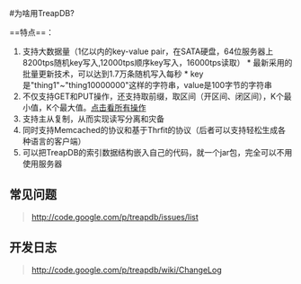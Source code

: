 #为啥用TreapDB?

==特点==：

  1. 支持大数据量（1亿以内的key-value pair，在SATA硬盘，64位服务器上8200tps随机key写入,12000tps顺序key写入，16000tps读取）
    * 最新采用的批量更新技术，可以达到1.7万条随机写入每秒
    * key是"thing1"~"thing10000000"这样的字符串，value是100字节的字符串
  1. 不仅支持GET和PUT操作，还支持取前缀，取区间（开区间、闭区间），K个最小值，K个最大值。[点击看所有操作](http://code.google.com/p/treapdb/wiki/Operations)
  1. 支持主从复制，从而实现读写分离和灾备
  1. 同时支持Memcached的协议和基于Thrfit的协议（后者可以支持轻松生成各种语言的客户端）
  1. 可以把TreapDB的索引数据结构嵌入自己的代码，就一个jar包，完全可以不用使用服务器

## 常见问题 ##

> http://code.google.com/p/treapdb/issues/list

## 开发日志 ##

> http://code.google.com/p/treapdb/wiki/ChangeLog